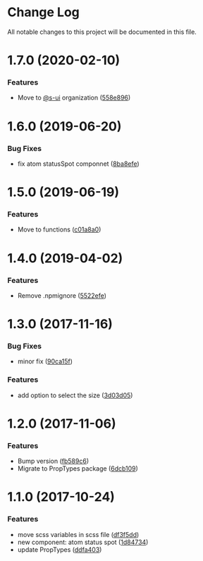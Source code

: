 # Change Log

All notable changes to this project will be documented in this file.

# 1.7.0 (2020-02-10)


### Features

* Move to [@s-ui](https://github.com/s-ui) organization ([558e896](https://github.com/SUI-Components/schibsted-spain-components/commit/558e896d1b96f295da85630654ec1b0d16aa91cf))



# 1.6.0 (2019-06-20)


### Bug Fixes

* fix atom statusSpot componnet ([8ba8efe](https://github.com/SUI-Components/schibsted-spain-components/commit/8ba8efed6622e3872fcbed543ff2390542b65642))



# 1.5.0 (2019-06-19)


### Features

* Move to functions ([c01a8a0](https://github.com/SUI-Components/schibsted-spain-components/commit/c01a8a0c9b0f2e29c02eb33d33865c21198ab876))



# 1.4.0 (2019-04-02)


### Features

* Remove .npmignore ([5522efe](https://github.com/SUI-Components/schibsted-spain-components/commit/5522efef23b916fc0b95b63340b0202a21a01ccc))



# 1.3.0 (2017-11-16)


### Bug Fixes

* minor fix ([90ca15f](https://github.com/SUI-Components/schibsted-spain-components/commit/90ca15f4f26a203495a5431cc70eee591f675713))


### Features

* add option to select  the size ([3d03d05](https://github.com/SUI-Components/schibsted-spain-components/commit/3d03d054a06d90570b6bffca0c4cbd663e5da52c))



# 1.2.0 (2017-11-06)


### Features

* Bump version ([fb589c6](https://github.com/SUI-Components/schibsted-spain-components/commit/fb589c6f820c7b3773f48198720a866b424feabc))
* Migrate to PropTypes package ([6dcb109](https://github.com/SUI-Components/schibsted-spain-components/commit/6dcb109dc39743c590c5b232cefb011637dfe3aa))



# 1.1.0 (2017-10-24)


### Features

* move scss variables in scss file ([df3f5dd](https://github.com/SUI-Components/schibsted-spain-components/commit/df3f5dd3fe57415267b328b6438573e9f581b79c))
* new component:  atom status spot ([1d84734](https://github.com/SUI-Components/schibsted-spain-components/commit/1d84734554064b13c2fe168b4a46f9027a75c4c3))
* update PropTypes ([ddfa403](https://github.com/SUI-Components/schibsted-spain-components/commit/ddfa4036c85a19f286dc5eb75bd0db89de402cbd))



